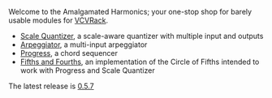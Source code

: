 Welcome to the Amalgamated Harmonics; your one-stop shop for barely usable modules for [VCVRack](www.vcvrack.com).

* [Scale Quantizer](https://github.com/jhoar/AmalgamatedHarmonics/wiki/Scale-Quantizer), a scale-aware quantizer with multiple input and outputs
* [Arpeggiator](https://github.com/jhoar/AmalgamatedHarmonics/wiki/Arpeggiator), a multi-input arpeggiator
* [Progress](https://github.com/jhoar/AmalgamatedHarmonics/wiki/Progress), a chord sequencer
* [Fifths and Fourths](https://github.com/jhoar/AmalgamatedHarmonics/wiki/54), an implementation of the Circle of Fifths intended to work with Progress and Scale Quantizer

The latest release is [0.5.7](https://github.com/jhoar/AmalgamatedHarmonics/releases/tag/v0.5.7)

